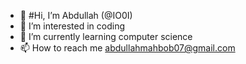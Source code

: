 - 👋 #Hi, I’m Abdullah (@IO0I)
- 👀 I’m interested in coding
- 🌱 I’m currently learning computer science
- 📫 How to reach me abdullahmahbob07@gmail.com
